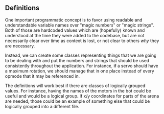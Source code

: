 ## Definitions

One important programmatic concept is to favor using readable and understandable variable names over "magic numbers" or "magic strings".  Both of those are hardcoded values which are (hopefully) known and understood at the time they were added to the codebase, but are not necessarily clear over time as context is lost, or not clear to others *why* they are necessary.

Instead, we can create some classes representing things that we are going to be dealing with and put the numbers and strings that should be used consistently throughout the application.  For instance, if a servo should have a maximum rotation, we should manage that in one place instead of every opmode that it may be referenced in.

The definitions will work best if there are classes of logically grouped values.  For instance, having the names of the motors in the bot could be useful and would be a logical group.  If x/y coordinates for parts of the arena are needed, those could be an example of something else that could be logically grouped into a different file.